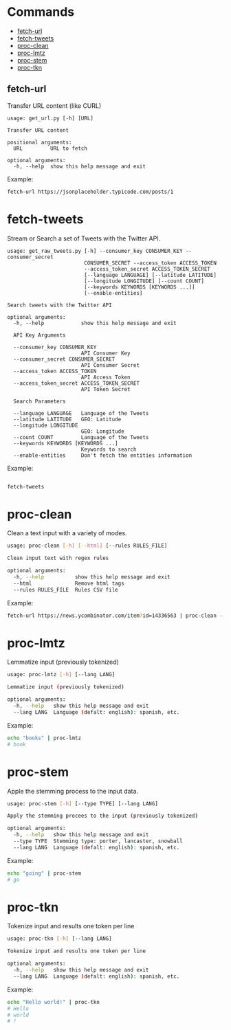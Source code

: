 # Commands

- [fetch-url](#fetch-url)
- [fetch-tweets](#fetch-tweets)
- [proc-clean](#proc-clean)
- [proc-lmtz](#proc-lmtz)
- [proc-stem](#proc-stem)
- [proc-tkn](#proc-tkn)

## fetch-url
Transfer URL content (like CURL)

```
usage: get_url.py [-h] [URL]

Transfer URL content

positional arguments:
  URL         URL to fetch

optional arguments:
  -h, --help  show this help message and exit
```

Example:
```bash
fetch-url https://jsonplaceholder.typicode.com/posts/1
```

# fetch-tweets
Stream or Search a set of Tweets with the Twitter API.

```
usage: get_raw_tweets.py [-h] --consumer_key CONSUMER_KEY --consumer_secret
                         CONSUMER_SECRET --access_token ACCESS_TOKEN
                         --access_token_secret ACCESS_TOKEN_SECRET
                         [--language LANGUAGE] [--latitude LATITUDE]
                         [--longitude LONGITUDE] [--count COUNT]
                         [--keywords KEYWORDS [KEYWORDS ...]]
                         [--enable-entities]

Search tweets with the Twitter API

optional arguments:
  -h, --help            show this help message and exit

  API Key Arguments

  --consumer_key CONSUMER_KEY
                        API Consumer Key
  --consumer_secret CONSUMER_SECRET
                        API Consumer Secret
  --access_token ACCESS_TOKEN
                        API Access Token
  --access_token_secret ACCESS_TOKEN_SECRET
                        API Token Secret

  Search Parameters

  --language LANGUAGE   Language of the Tweets
  --latitude LATITUDE   GEO: Latitude
  --longitude LONGITUDE
                        GEO: Longitude
  --count COUNT         Language of the Tweets
  --keywords KEYWORDS [KEYWORDS ...]
                        Keywords to search
  --enable-entities     Don't fetch the entities information
```
Example:
```bash

fetch-tweets

```

# proc-clean
Clean a text input with a variety of modes.

```bash
usage: proc-clean [-h] [--html] [--rules RULES_FILE]

Clean input text with regex rules

optional arguments:
  -h, --help          show this help message and exit
  --html              Remove html tags
  --rules RULES_FILE  Rules CSV file
```

Example:
```bash
fetch-url https://news.ycombinator.com/item?id=14336563 | proc-clean --html
```

# proc-lmtz
Lemmatize input (previously tokenized)

```bash
usage: proc-lmtz [-h] [--lang LANG]

Lemmatize input (previously tokenized)

optional arguments:
  -h, --help   show this help message and exit
  --lang LANG  Language (defalt: english): spanish, etc.
```

Example:
```bash
echo "books" | proc-lmtz
# book
```

# proc-stem
Apple the stemming process to the input data.

```bash
usage: proc-stem [-h] [--type TYPE] [--lang LANG]

Apply the stemming procees to the input (previously tokenized)

optional arguments:
  -h, --help   show this help message and exit
  --type TYPE  Stemming type: porter, lancaster, snowball
  --lang LANG  Language (defalt: english): spanish, etc.
```

Example:
```bash
echo "going" | proc-stem
# go
```

# proc-tkn
Tokenize input and results one token per line

```bash
usage: proc-tkn [-h] [--lang LANG]

Tokenize input and results one token per line

optional arguments:
  -h, --help   show this help message and exit
  --lang LANG  Language (defalt: english): spanish, etc.

```

Example:
```bash
echo "Hello world!" | proc-tkn
# Hello
# world
# !
```
